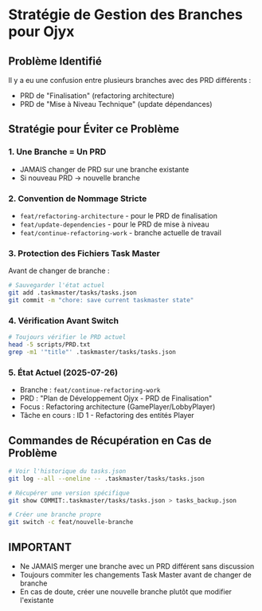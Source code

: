 # Stratégie de Gestion des Branches pour Ojyx

## Problème Identifié
Il y a eu une confusion entre plusieurs branches avec des PRD différents :
- PRD de "Finalisation" (refactoring architecture)
- PRD de "Mise à Niveau Technique" (update dépendances)

## Stratégie pour Éviter ce Problème

### 1. Une Branche = Un PRD
- JAMAIS changer de PRD sur une branche existante
- Si nouveau PRD → nouvelle branche

### 2. Convention de Nommage Stricte
- `feat/refactoring-architecture` - pour le PRD de finalisation
- `feat/update-dependencies` - pour le PRD de mise à niveau
- `feat/continue-refactoring-work` - branche actuelle de travail

### 3. Protection des Fichiers Task Master
Avant de changer de branche :
```bash
# Sauvegarder l'état actuel
git add .taskmaster/tasks/tasks.json
git commit -m "chore: save current taskmaster state"
```

### 4. Vérification Avant Switch
```bash
# Toujours vérifier le PRD actuel
head -5 scripts/PRD.txt
grep -m1 '"title"' .taskmaster/tasks/tasks.json
```

### 5. État Actuel (2025-07-26)
- Branche : `feat/continue-refactoring-work`
- PRD : "Plan de Développement Ojyx - PRD de Finalisation"
- Focus : Refactoring architecture (GamePlayer/LobbyPlayer)
- Tâche en cours : ID 1 - Refactoring des entités Player

## Commandes de Récupération en Cas de Problème
```bash
# Voir l'historique du tasks.json
git log --all --oneline -- .taskmaster/tasks/tasks.json

# Récupérer une version spécifique
git show COMMIT:.taskmaster/tasks/tasks.json > tasks_backup.json

# Créer une branche propre
git switch -c feat/nouvelle-branche
```

## IMPORTANT
- Ne JAMAIS merger une branche avec un PRD différent sans discussion
- Toujours commiter les changements Task Master avant de changer de branche
- En cas de doute, créer une nouvelle branche plutôt que modifier l'existante